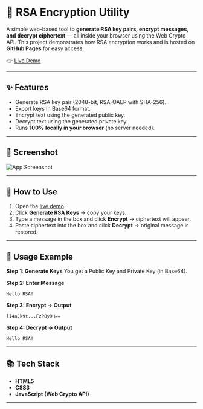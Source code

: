 # 🔐 RSA Encryption Utility

A simple web-based tool to **generate RSA key pairs, encrypt messages, and decrypt ciphertext** — all inside your browser using the Web Crypto API.
This project demonstrates how RSA encryption works and is hosted on **GitHub Pages** for easy access.

👉 [Live Demo](https://braverishi.github.io/rsa-encryption/)

---

## ✨ Features

* Generate RSA key pair (2048-bit, RSA-OAEP with SHA-256).
* Export keys in Base64 format.
* Encrypt text using the generated public key.
* Decrypt text using the generated private key.
* Runs **100% locally in your browser** (no server needed).

---

## 📸 Screenshot

![App Screenshot](screenshot.png)

---

## 🚀 How to Use

1. Open the [live demo](https://braverishi.github.io/rsa-encryption/).
2. Click **Generate RSA Keys** → copy your keys.
3. Type a message in the box and click **Encrypt** → ciphertext will appear.
4. Paste ciphertext into the box and click **Decrypt** → original message is restored.

---

## 📝 Usage Example

**Step 1: Generate Keys**
You get a Public Key and Private Key (in Base64).

**Step 2: Enter Message**

```
Hello RSA!
```

**Step 3: Encrypt → Output**

```
lI4aJk9t...FzP8y9H==
```

**Step 4: Decrypt → Output**

```
Hello RSA!
```

---



## 📚 Tech Stack

* **HTML5**
* **CSS3**
* **JavaScript (Web Crypto API)**

---



